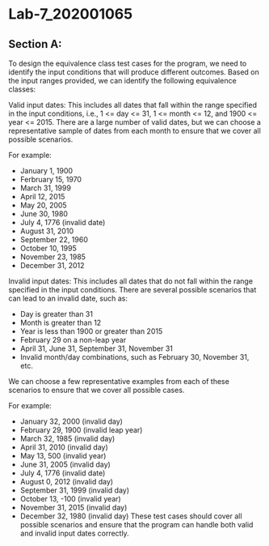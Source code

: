 # Lab-7_202001065

## Section A:

To design the equivalence class test cases for the program, we need to identify the input conditions that will produce different outcomes. Based on the input ranges provided, we can identify the following equivalence classes:


Valid input dates: This includes all dates that fall within the range specified in the input conditions, i.e., 1 <= day <= 31, 1 <= month <= 12, and 1900 <= year <= 2015. There are a large number of valid dates, but we can choose a representative sample of dates from each month to ensure that we cover all possible scenarios. 

For example:

- January 1, 1900
- Ferbruary 15, 1970
- March 31, 1999
- April 12, 2015
- May 20, 2005
- June 30, 1980
- July 4, 1776 (invalid date)
- August 31, 2010
- September 22, 1960
- October 10, 1995
- November 23, 1985
- December 31, 2012

Invalid input dates: This includes all dates that do not fall within the range specified in the input conditions. There are several possible scenarios that can lead to an invalid date, such as:

- Day is greater than 31
- Month is greater than 12
- Year is less than 1900 or greater than 2015
- February 29 on a non-leap year
- April 31, June 31, September 31, November 31
- Invalid month/day combinations, such as February 30, November 31, etc.

We can choose a few representative examples from each of these scenarios to ensure that we cover all possible cases. 

For example:


- January 32, 2000 (invalid day)
- February 29, 1900 (invalid leap year)
- March 32, 1985 (invalid day)
- April 31, 2010 (invalid day)
- May 13, 500 (invalid year)
- June 31, 2005 (invalid day)
- July 4, 1776 (invalid date)
- August 0, 2012 (invalid day)
- September 31, 1999 (invalid day)
- October 13, -100 (invalid year)
- November 31, 2015 (invalid day)
- December 32, 1980 (invalid day)
These test cases should cover all possible scenarios and ensure that the program can handle both valid and invalid input dates correctly.

